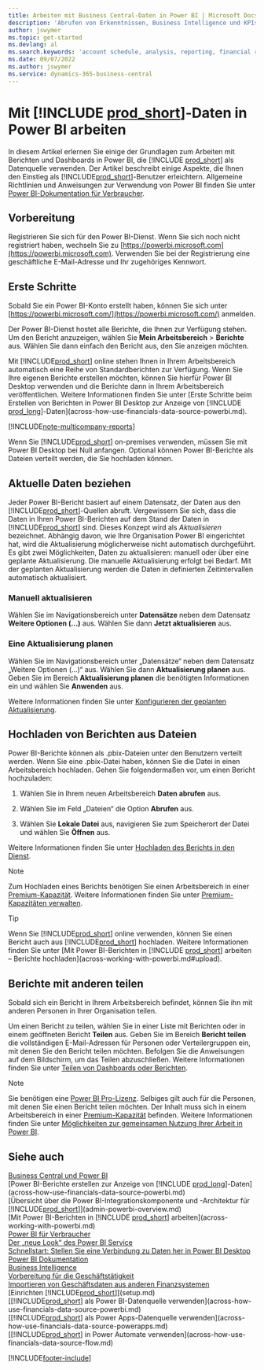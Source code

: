 ```yaml
---
title: Arbeiten mit Business Central-Daten in Power BI | Microsoft Docs
description: 'Abrufen von Erkenntnissen, Business Intelligence und KPIs aus Ihren Business Central-Daten mithilfe von Power BI.'
author: jswymer
ms.topic: get-started
ms.devlang: al
ms.search.keywords: 'account schedule, analysis, reporting, financial report, business intelligence, KPI'
ms.date: 09/07/2022
ms.author: jswymer
ms.service: dynamics-365-business-central
---
```

# Mit [!INCLUDE [prod_short](includes/prod_short.md)]-Daten in Power BI arbeiten

In diesem Artikel erlernen Sie einige der Grundlagen zum Arbeiten mit Berichten und Dashboards in Power BI, die [!INCLUDE [prod_short](includes/prod_short.md)] als Datenquelle verwenden. Der Artikel beschreibt einige Aspekte, die Ihnen den Einstieg als [!INCLUDE[prod_short](includes/prod_short.md)]-Benutzer erleichtern. Allgemeine Richtlinien und Anweisungen zur Verwendung von Power BI finden Sie unter [Power BI-Dokumentation für Verbraucher](/power-bi/consumer).

## Vorbereitung

Registrieren Sie sich für den Power BI-Dienst. Wenn Sie sich noch nicht registriert haben, wechseln Sie zu [https://powerbi.microsoft.com](https://powerbi.microsoft.com). Verwenden Sie bei der Registrierung eine geschäftliche E-Mail-Adresse und Ihr zugehöriges Kennwort.

## Erste Schritte

Sobald Sie ein Power BI-Konto erstellt haben, können Sie sich unter [https://powerbi.microsoft.com/](https://powerbi.microsoft.com/) anmelden.

Der Power BI-Dienst hostet alle Berichte, die Ihnen zur Verfügung stehen. Um den Bericht anzuzeigen, wählen Sie **Mein Arbeitsbereich** > **Berichte** aus. Wählen Sie dann einfach den Bericht aus, den Sie anzeigen möchten.

Mit [!INCLUDE[prod_short](includes/prod_short.md)] online stehen Ihnen in Ihrem Arbeitsbereich automatisch eine Reihe von Standardberichten zur Verfügung. Wenn Sie Ihre eigenen Berichte erstellen möchten, können Sie hierfür Power BI Desktop verwenden und die Berichte dann in Ihrem Arbeitsbereich veröffentlichen. Weitere Informationen finden Sie unter [Erste Schritte beim Erstellen von Berichten in Power BI Desktop zur Anzeige von [!INCLUDE [prod_long](includes/prod_long.md)]-Daten](across-how-use-financials-data-source-powerbi.md).

[!INCLUDE[note-multicompany-reports](includes/note-multicompany-reports.md)]

Wenn Sie [!INCLUDE[prod_short](includes/prod_short.md)] on-premises verwenden, müssen Sie mit Power BI Desktop bei Null anfangen. Optional können Power BI-Berichte als Dateien verteilt werden, die Sie hochladen können.

## Aktuelle Daten beziehen

Jeder Power BI-Bericht basiert auf einem Datensatz, der Daten aus den [!INCLUDE[prod_short](includes/prod_short.md)]-Quellen abruft. Vergewissern Sie sich, dass die Daten in Ihren Power BI-Berichten auf dem Stand der Daten in [!INCLUDE[prod_short](includes/prod_short.md)] sind. Dieses Konzept wird als *Aktualisieren* bezeichnet.  Abhängig davon, wie Ihre Organisation Power BI eingerichtet hat, wird die Aktualisierung möglicherweise nicht automatisch durchgeführt. Es gibt zwei Möglichkeiten, Daten zu aktualisieren: manuell oder über eine geplante Aktualisierung. Die manuelle Aktualisierung erfolgt bei Bedarf. Mit der geplanten Aktualisierung werden die Daten in definierten Zeitintervallen automatisch aktualisiert.

### Manuell aktualisieren

Wählen Sie im Navigationsbereich unter **Datensätze** neben dem Datensatz **Weitere Optionen (...)** aus. Wählen Sie dann **Jetzt aktualisieren** aus.

### Eine Aktualisierung planen

Wählen Sie im Navigationsbereich unter „Datensätze“ neben dem Datensatz „Weitere Optionen (...)“ aus. Wählen Sie dann **Aktualisierung planen** aus. Geben Sie im Bereich **Aktualisierung planen** die benötigten Informationen ein und wählen Sie **Anwenden** aus.

Weitere Informationen finden Sie unter [Konfigurieren der geplanten Aktualisierung](/power-bi/connect-data/refresh-scheduled-refresh).

## <a name="upload"></a>Hochladen von Berichten aus Dateien

Power BI-Berichte können als .pbix-Dateien unter den Benutzern verteilt werden. Wenn Sie eine .pbix-Datei haben, können Sie die Datei in einen Arbeitsbereich hochladen. Gehen Sie folgendermaßen vor, um einen Bericht hochzuladen:

1. Wählen Sie in Ihrem neuen Arbeitsbereich **Daten abrufen** aus.

2. Wählen Sie im Feld „Dateien“ die Option **Abrufen** aus.

3. Wählen Sie **Lokale Datei** aus, navigieren Sie zum Speicherort der Datei und wählen Sie **Öffnen** aus.

Weitere Informationen finden Sie unter [Hochladen des Berichts in den Dienst](/power-bi/paginated-reports/paginated-reports-quickstart-aw#upload-the-report-to-the-service).

> [!NOTE]
> Zum Hochladen eines Berichts benötigen Sie einen Arbeitsbereich in einer [Premium-Kapazität](/power-bi/service-premium-what-is). Weitere Informationen finden Sie unter [Premium-Kapazitäten verwalten](/power-bi/admin/service-premium-capacity-manage). 

> [!TIP]
> Wenn Sie [!INCLUDE[prod_short](includes/prod_short.md)] online verwenden, können Sie einen Bericht auch aus [!INCLUDE[prod_short](includes/prod_short.md)] hochladen. Weitere Informationen finden Sie unter [Mit Power BI-Berichten in [!INCLUDE [prod_short](includes/prod_short.md)] arbeiten – Berichte hochladen](across-working-with-powerbi.md#upload).

## <a name="share"></a>Berichte mit anderen teilen

Sobald sich ein Bericht in Ihrem Arbeitsbereich befindet, können Sie ihn mit anderen Personen in Ihrer Organisation teilen.

Um einen Bericht zu teilen, wählen Sie in einer Liste mit Berichten oder in einem geöffneten Bericht **Teilen** aus. Geben Sie im Bereich **Bericht teilen** die vollständigen E-Mail-Adressen für Personen oder Verteilergruppen ein, mit denen Sie den Bericht teilen möchten. Befolgen Sie die Anweisungen auf dem Bildschirm, um das Teilen abzuschließen. Weitere Informationen finden Sie unter [Teilen von Dashboards oder Berichten](/power-bi/collaborate-share/service-share-dashboards#share-a-dashboard-or-report).

> [!NOTE]
> Sie benötigen eine [Power BI Pro-Lizenz](/power-bi/service-features-license-type). Selbiges gilt auch für die Personen, mit denen Sie einen Bericht teilen möchten. Der Inhalt muss sich in einem Arbeitsbereich in einer [Premium-Kapazität](/power-bi/service-premium-what-is) befinden. Weitere Informationen finden Sie unter [Möglichkeiten zur gemeinsamen Nutzung Ihrer Arbeit in Power BI](/power-bi/service-how-to-collaborate-distribute-dashboards-reports).

## Siehe auch

[Business Central und Power BI](admin-powerbi.md)  
[Power BI-Berichte erstellen zur Anzeige von [!INCLUDE [prod_long](includes/prod_long.md)]-Daten](across-how-use-financials-data-source-powerbi.md)  
[Übersicht über die Power BI-Integrationskomponente und -Architektur für [!INCLUDE[prod_short](includes/prod_short.md)]](admin-powerbi-overview.md)  
[Mit Power BI-Berichten in [!INCLUDE [prod_short](includes/prod_short.md)] arbeiten](across-working-with-powerbi.md)  
[Power BI für Verbraucher](/power-bi/consumer/end-user-consumer)  
[Der „neue Look“ des Power BI Service](/power-bi/service-new-look)  
[Schnellstart: Stellen Sie eine Verbindung zu Daten her in Power BI Desktop](/power-bi/desktop-quickstart-connect-to-data)  
[Power BI Dokumentation](/power-bi/)  
[Business Intelligence](bi.md)  
[Vorbereitung für die Geschäftstätigkeit](ui-get-ready-business.md)  
[Importieren von Geschäftsdaten aus anderen Finanzsystemen](across-import-data-configuration-packages.md)  
[Einrichten [!INCLUDE[prod_short](includes/prod_short.md)]](setup.md)  
[[!INCLUDE[prod_short](includes/prod_short.md)] als Power BI-Datenquelle verwenden](across-how-use-financials-data-source-powerbi.md)  
[[!INCLUDE[prod_short](includes/prod_short.md)] als Power Apps-Datenquelle verwenden](across-how-use-financials-data-source-powerapps.md)  
[[!INCLUDE[prod_short](includes/prod_short.md)] in Power Automate verwenden](across-how-use-financials-data-source-flow.md)  




[!INCLUDE[footer-include](includes/footer-banner.md)]
